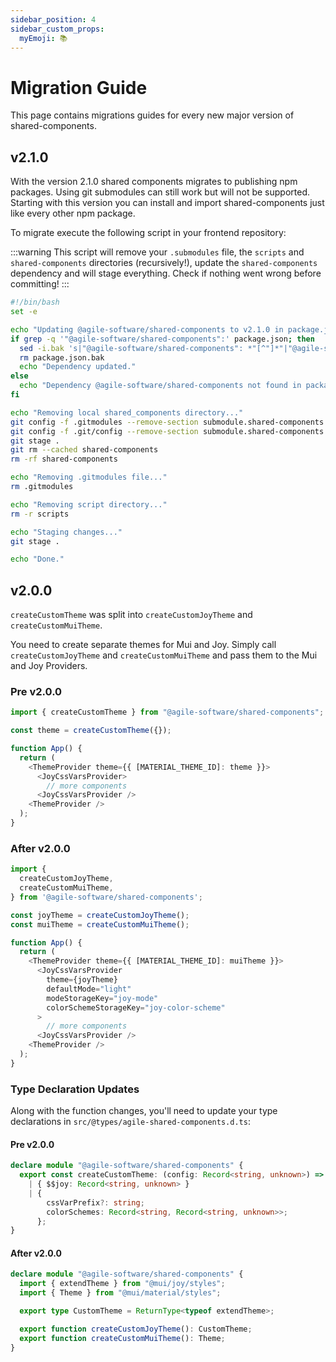 ```yaml
---
sidebar_position: 4
sidebar_custom_props:
  myEmoji: 📚
---
```


# Migration Guide

This page contains migrations guides for every new major version of shared-components.

## v2.1.0

With the version 2.1.0 shared components migrates to publishing npm packages. Using git submodules can still work but will not be supported.
Starting with this version you can install and import shared-components just like every other npm package.

To migrate execute the following script in your frontend repository:

:::warning
This script will remove your `.submodules` file, the `scripts` and `shared-components` directories (recursively!), update the `shared-components` dependency and will stage everything. Check if nothing went wrong before committing!
:::

```bash title="migration.sh"
#!/bin/bash
set -e

echo "Updating @agile-software/shared-components to v2.1.0 in package.json..."
if grep -q '"@agile-software/shared-components":' package.json; then
  sed -i.bak 's|"@agile-software/shared-components": *"[^"]*"|"@agile-software/shared-components": "^2.1.0"|' package.json
  rm package.json.bak
  echo "Dependency updated."
else
  echo "Dependency @agile-software/shared-components not found in package.json."
fi

echo "Removing local shared_components directory..."
git config -f .gitmodules --remove-section submodule.shared-components
git config -f .git/config --remove-section submodule.shared-components
git stage .
git rm --cached shared-components
rm -rf shared-components

echo "Removing .gitmodules file..."
rm .gitmodules

echo "Removing script directory..."
rm -r scripts

echo "Staging changes..."
git stage .

echo "Done."
```

## v2.0.0

`createCustomTheme` was split into `createCustomJoyTheme` and `createCustomMuiTheme`.

You need to create separate themes for Mui and Joy. Simply call `createCustomJoyTheme` and `createCustomMuiTheme` and pass them to the Mui and Joy Providers.

### Pre v2.0.0

```ts title="App.tsx"
import { createCustomTheme } from "@agile-software/shared-components";

const theme = createCustomTheme({});

function App() {
  return (
    <ThemeProvider theme={{ [MATERIAL_THEME_ID]: theme }}>
      <JoyCssVarsProvider>
        // more components
      <JoyCssVarsProvider />
    <ThemeProvider />
  );
}
```

### After v2.0.0

```ts title="App.tsx"
import {
  createCustomJoyTheme,
  createCustomMuiTheme,
} from '@agile-software/shared-components';

const joyTheme = createCustomJoyTheme();
const muiTheme = createCustomMuiTheme();

function App() {
  return (
    <ThemeProvider theme={{ [MATERIAL_THEME_ID]: muiTheme }}>
      <JoyCssVarsProvider
        theme={joyTheme}
        defaultMode="light"
        modeStorageKey="joy-mode"
        colorSchemeStorageKey="joy-color-scheme"
      >
        // more components
      <JoyCssVarsProvider />
    <ThemeProvider />
  );
}
```

### Type Declaration Updates

Along with the function changes, you'll need to update your type declarations in `src/@types/agile-shared-components.d.ts`:

#### Pre v2.0.0

```ts title="src/@types/agile-shared-components.d.ts"
declare module "@agile-software/shared-components" {
  export const createCustomTheme: (config: Record<string, unknown>) =>
    | { $$joy: Record<string, unknown> }
    | {
        cssVarPrefix?: string;
        colorSchemes: Record<string, Record<string, unknown>>;
      };
}
```

#### After v2.0.0

```ts title="src/@types/agile-shared-components.d.ts"
declare module "@agile-software/shared-components" {
  import { extendTheme } from "@mui/joy/styles";
  import { Theme } from "@mui/material/styles";

  export type CustomTheme = ReturnType<typeof extendTheme>;

  export function createCustomJoyTheme(): CustomTheme;
  export function createCustomMuiTheme(): Theme;
}
```
